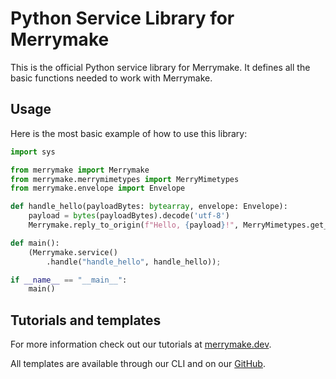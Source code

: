 # Python Service Library for Merrymake

This is the official Python service library for Merrymake. It defines all the basic functions needed to work with Merrymake.

## Usage

Here is the most basic example of how to use this library:

```python
import sys

from merrymake import Merrymake
from merrymake.merrymimetypes import MerryMimetypes
from merrymake.envelope import Envelope

def handle_hello(payloadBytes: bytearray, envelope: Envelope):
    payload = bytes(payloadBytes).decode('utf-8')
    Merrymake.reply_to_origin(f"Hello, {payload}!", MerryMimetypes.get_mime_type("txt"));

def main():
    (Merrymake.service()
        .handle("handle_hello", handle_hello));

if __name__ == "__main__":
    main()
```

## Tutorials and templates

For more information check out our tutorials at [merrymake.dev](https://merrymake.dev).

All templates are available through our CLI and on our [GitHub](https://github.com/merrymake).


